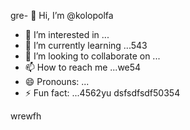 gre- 👋 Hi, I’m @kolopolfa
- 👀 I’m interested in ...
- 🌱 I’m currently learning ...543
- 💞️ I’m looking to collaborate on ...
- 📫 How to reach me ...we54
- 😄 Pronouns: ...
- ⚡ Fun fact: ...4562yu
dsfsdfsdf50354
<!---werdfgdfsdf
kolopolfa/kolopolfa is a ✨ special ✨ repository bdsrwefecause its `README.md` (this file) appears on your GitHub profile.5645
You can click the Preview link to take a look at your changes.543
--->
wrewfh

